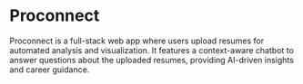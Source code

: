 # Proconnect
Proconnect is a full-stack web app where users upload resumes for automated analysis and visualization. It features a context-aware chatbot to answer questions about the uploaded resumes, providing AI-driven insights and career guidance.
